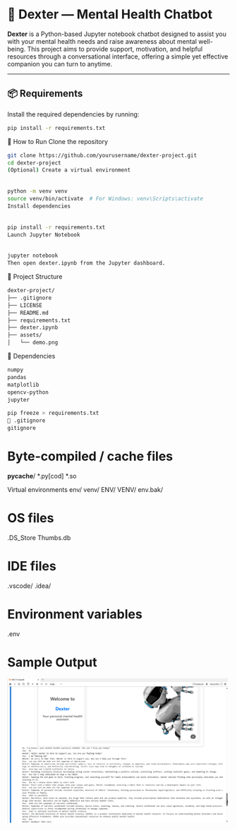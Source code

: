 # 🧠 Dexter — Mental Health Chatbot 

**Dexter** is a Python-based Jupyter notebook chatbot designed to assist you with your mental health needs and raise awareness about mental well-being. This project aims to provide support, motivation, and helpful resources through a conversational interface, offering a simple yet effective companion you can turn to anytime.

---

## 📦 Requirements

Install the required dependencies by running:

```bash
pip install -r requirements.txt
```

🚀 How to Run
Clone the repository

```bash
git clone https://github.com/yourusername/dexter-project.git
cd dexter-project
(Optional) Create a virtual environment
```
```bash

python -m venv venv
source venv/bin/activate  # For Windows: venv\Scripts\activate
Install dependencies
```
```bash

pip install -r requirements.txt
Launch Jupyter Notebook
```
```bash

jupyter notebook
Then open dexter.ipynb from the Jupyter dashboard.
```
📂 Project Structure

```bash
dexter-project/
├── .gitignore
├── LICENSE
├── README.md
├── requirements.txt
├── dexter.ipynb
├── assets/
│   └── demo.png

```
📃 Dependencies

```bash
numpy
pandas
matplotlib
opencv-python
jupyter
```

```bash
pip freeze > requirements.txt
📑 .gitignore
gitignore
```
# Byte-compiled / cache files
__pycache__/
*.py[cod]
*.so

 Virtual environments
env/
venv/
ENV/
VENV/
env.bak/

# OS files
.DS_Store
Thumbs.db

# IDE files
.vscode/
.idea/

# Environment variables
.env

# Sample Output
<img src="output.png" width="500">

